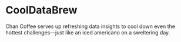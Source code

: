 # CoolDataBrew
Chan Coffee serves up refreshing data insights to cool down even the hottest challenges—just like an iced americano on a sweltering day.
